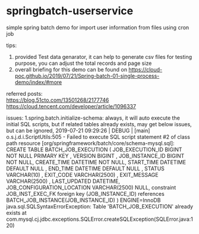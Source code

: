 # springbatch-userservice
simple spring batch demo for import user information from files using cron job

tips:
1. provided Test data genarator, it can help to generate csv files for testing purpose, you can adjust the total records and page size
2. overall briefing for this demo can be found on https://cloud-poc.github.io/2019/07/21/Spring-batch-01-single-process-demo/index/#more

referred posts:  
https://blog.51cto.com/13501268/2177746  
https://cloud.tencent.com/developer/article/1096337 

issues:
1.spring.batch.initialize-schema: always, it will auto execute the initial SQL scripts, but if related tables already exists, may get below issues,
but can be ignored,
2019-07-21 09:29:26 | DEBUG | [main] o.s.j.d.i.ScriptUtils:505 -
				Failed to execute SQL script statement #2 of class path resource [org/springframework/batch/core/schema-mysql.sql]: CREATE TABLE BATCH_JOB_EXECUTION ( JOB_EXECUTION_ID BIGINT NOT NULL PRIMARY KEY , VERSION BIGINT , JOB_INSTANCE_ID BIGINT NOT NULL, CREATE_TIME DATETIME NOT NULL, START_TIME DATETIME DEFAULT NULL , END_TIME DATETIME DEFAULT NULL , STATUS VARCHAR(10) , EXIT_CODE VARCHAR(2500) , EXIT_MESSAGE VARCHAR(2500) , LAST_UPDATED DATETIME, JOB_CONFIGURATION_LOCATION VARCHAR(2500) NULL, constraint JOB_INST_EXEC_FK foreign key (JOB_INSTANCE_ID) references BATCH_JOB_INSTANCE(JOB_INSTANCE_ID) ) ENGINE=InnoDB
java.sql.SQLSyntaxErrorException: Table 'BATCH_JOB_EXECUTION' already exists
	at com.mysql.cj.jdbc.exceptions.SQLError.createSQLException(SQLError.java:120)